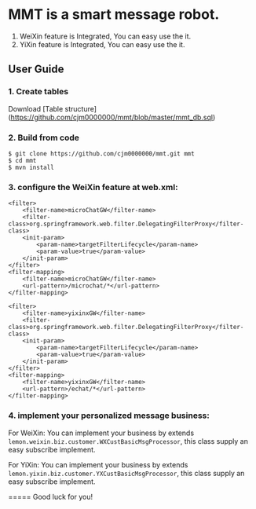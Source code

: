 # MMT is a smart message robot.

1. WeiXin feature is Integrated, You can easy use the it.
2. YiXin feature is Integrated, You can easy use the it.

## User Guide

	
### 1. Create tables
Download [Table structure] (https://github.com/cjm0000000/mmt/blob/master/mmt_db.sql)

### 2. Build from code

	$ git clone https://github.com/cjm0000000/mmt.git mmt
	$ cd mmt
	$ mvn install
		
### 3. configure the WeiXin feature at web.xml:

	<filter>
		<filter-name>microChatGW</filter-name>
		<filter-class>org.springframework.web.filter.DelegatingFilterProxy</filter-class>
		<init-param>
			<param-name>targetFilterLifecycle</param-name>
			<param-value>true</param-value>
		</init-param>
	</filter>
	<filter-mapping>
		<filter-name>microChatGW</filter-name>
		<url-pattern>/microchat/*</url-pattern>
	</filter-mapping>
	
	<filter>
		<filter-name>yixinxGW</filter-name>
		<filter-class>org.springframework.web.filter.DelegatingFilterProxy</filter-class>
		<init-param>
			<param-name>targetFilterLifecycle</param-name>
			<param-value>true</param-value>
		</init-param>
	</filter>
	<filter-mapping>
		<filter-name>yixinxGW</filter-name>
		<url-pattern>/echat/*</url-pattern>
	</filter-mapping>

### 4. implement your personalized message business:

For WeiXin: You can implement your business by extends `lemon.weixin.biz.customer.WXCustBasicMsgProcessor`,
this class supply an easy subscribe implement.

For YiXin: You can implement your business by extends `lemon.yixin.biz.customer.YXCustBasicMsgProcessor`,
this class supply an easy subscribe implement.

=====
Good luck for you!